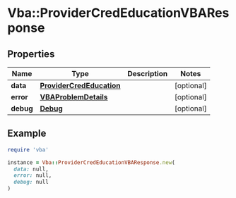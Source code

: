 # Vba::ProviderCredEducationVBAResponse

## Properties

| Name | Type | Description | Notes |
| ---- | ---- | ----------- | ----- |
| **data** | [**ProviderCredEducation**](ProviderCredEducation.md) |  | [optional] |
| **error** | [**VBAProblemDetails**](VBAProblemDetails.md) |  | [optional] |
| **debug** | [**Debug**](Debug.md) |  | [optional] |

## Example

```ruby
require 'vba'

instance = Vba::ProviderCredEducationVBAResponse.new(
  data: null,
  error: null,
  debug: null
)
```

